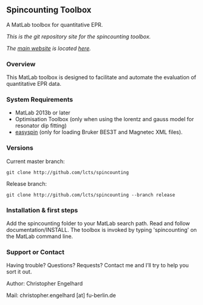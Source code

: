 ## Spincounting Toolbox

A MatLab toolbox for quantitative EPR.

*This is the git repository site for the spincounting toolbox.*

*The [main website](http://lcts.github.io/spincounting) is located [here](http://lcts.github.io/spincounting).*


### Overview
This MatLab toolbox is designed to facilitate and automate the evaluation of quantitative EPR data.

### System Requirements
 * MatLab 2013b or later
 * Optimisation Toolbox (only when using the lorentz and gauss model for resonator dip fitting)
 * [easyspin](http://easyspin.org) (only for loading Bruker BES3T and Magnetec XML files).

### Versions
Current master branch:

`git clone http://github.com/lcts/spincounting`

Release branch:

`git clone http://github.com/lcts/spincounting --branch release`

### Installation & first steps
Add the spincounting folder to your MatLab search path. Read and follow documentation/INSTALL.
The toolbox is invoked by typing 'spincounting' on the MatLab command line.

### Support or Contact
Having trouble? Questions? Requests? Contact me and I’ll try to help you sort it out.

Author: Christopher Engelhard

Mail: christopher.engelhard [at] fu-berlin.de

